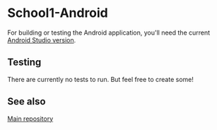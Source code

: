 # School1-Android

For building or testing the Android application, you'll need the current [Android Studio version](https://developer.android.com/studio/index.html).

## Testing

There are currently no tests to run. But feel free to create some!

## See also

[Main repository](https://github.com/whirlwind-studios/School1)